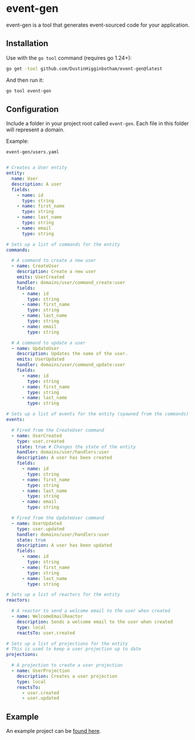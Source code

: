 # event-gen

event-gen is a tool that generates event-sourced code for your application.

## Installation

Use with the `go tool` command (requires go 1.24+):

```bash
go get -tool github.com/DustinHigginbotham/event-gen@latest
```
And then run it:
```bash
go tool event-gen
```

## Configuration

Include a folder in your project root called `event-gen`. Each file in this folder will represent a domain.

Example:

`event-gen/users.yaml`

```yaml

# Creates a User entity
entity:
  name: User
  description: A user
  fields:
    - name: id
      type: string
    - name: first_name
      type: string
    - name: last_name
      type: string
    - name: email
      type: string

# Sets up a list of commands for the entity
commands:

  # A command to create a new user
  - name: CreateUser
    description: Create a new user
    emits: UserCreated
    handler: domains/user/command_create:user
    fields:
      - name: id
        type: string
      - name: first_name
        type: string
      - name: last_name
        type: string
      - name: email
        type: string

  # A command to update a user
  - name: UpdateUser
    description: Updates the name of the user.
    emits: UserUpdated
    handler: domains/user/command_update:user
    fields:
      - name: id
        type: string
      - name: first_name
        type: string
      - name: last_name
        type: string

# Sets up a list of events for the entity (spawned from the commands)
events:

  # Fired from the CreateUser command
  - name: UserCreated
    type: user.created
    state: true # Changes the state of the entity
    handler: domains/user/handlers:user
    description: A user has been created
    fields:
      - name: id
        type: string
      - name: first_name
        type: string
      - name: last_name
        type: string
      - name: email
        type: string

  # Fired from the UpdateUser command
  - name: UserUpdated
    type: user.updated
    handler: domains/user/handlers:user
    state: true
    description: A user has been updated
    fields:
      - name: id
        type: string
      - name: first_name
        type: string
      - name: last_name
        type: string

# Sets up a list of reactors for the entity
reactors:

  # A reactor to send a welcome email to the user when created
  - name: WelcomeEmailReactor
    description: Sends a welcome email to the user when created
    type: local
    reactsTo: user.created

# Sets up a list of projections for the entity
# This is used to keep a user projection up to date
projections:

  # A projection to create a user projection
  - name: UserProjection
    description: Creates a user projection
    type: local
    reactsTo:
      - user.created
      - user.updated
```

## Example

An example project can be [found here](https://github.com/DustinHigginbotham/event-gen-user-example).

